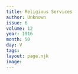 ```yaml
---
title: Religious Services
author: Unknown
issue: 6
volume: 12
year: 1916
month: 50
day: V
tags:
layout: page.njk
image:
---
```





